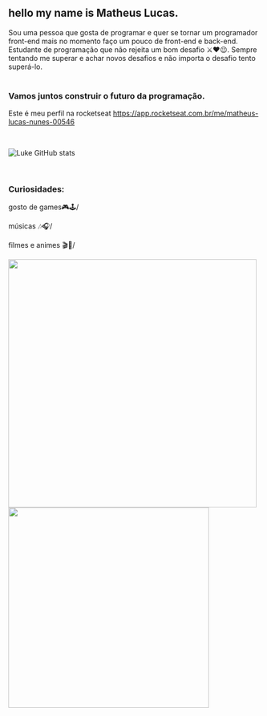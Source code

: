 ## hello my name is Matheus Lucas.

Sou uma pessoa que gosta de programar e quer se tornar 
um programador front-end 
mais no momento faço um pouco de front-end e back-end.
<br/>
Estudante de programação que não rejeita um bom desafio ⚔❤😉.
Sempre tentando me superar e achar novos desafios e não importa o desafio 
tento superá-lo.
<br/><br/>
### Vamos juntos construir o futuro da programação.

Este é meu perfil na rocketseat https://app.rocketseat.com.br/me/matheus-lucas-nunes-00546



<br/>

 ![Luke GitHub stats](https://github-readme-stats.vercel.app/api?username=Lukeofwar)

<br/>

### Curiosidades:

gosto de games🎮🕹/

músicas 🎶🎧/

filmes e animes 🎬🎥/
<td><img width="495px" align="left" src="https://github-readme-stats.vercel.app/api?username=Lukeofwar&theme=buefy"/>  
 <img width="400px" align="left" src="https://github-readme-stats.vercel.app/api/top-langs/?username=Lukeofwar&hide=html&layout=compact&theme=buefy" />  






